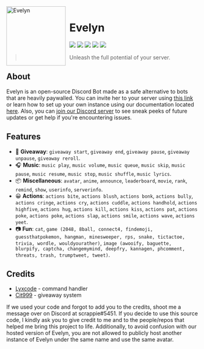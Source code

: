 <img src="https://cdn.discordapp.com/avatars/832289090128969787/a6dbf8e910c7f3efbfef5dd83c56c69d.webp?size=2048" alt="Evelyn" height="155px" width="155px" align="left" style="float: left; margin: 0 10px 0 0;" alt="Jinx">

# Evelyn
[![](https://img.shields.io/badge/discord.js-v14.6.0-blue.svg?logo=npm)](https://github.com/discordjs)
[![](https://img.shields.io/github/issues/notscrappie/Evelyn)](https://github.com/t3amedge/Evelyn/issues)
[![](https://img.shields.io/github/stars/notscrappie/Evelyn)](https://github.com/t3amedge/Evelyn)
[![](https://img.shields.io/discord/838499177243738172?color=5865F2&logo=discord&logoColor=white)](https://discord.gg/HwkDSs7X82)
[![](https://img.shields.io/badge/-buy_me_a%C2%A0coffee-gray?logo=buy-me-a-coffee)](https://buymeacoffee.com/scr3ppie)

> Unleash the full potential of your server.

## About

Evelyn is an open-source Discord Bot made as a safe alternative to bots that are heavily paywalled. You can invite her to your server using [this link](https://invite.evelynbot.ml) or learn how to set up your own instance using our documentation located [here](https://docs.evelynbot.ml). Also, you can [join our Discord server](https://discord.gg/HwkDSs7X82) to see sneak peeks of future updates or get help if you're encountering issues.

## Features

- 🎉 **Giveaway**: `giveaway start`, `giveaway end`, `giveaway pause`, `giveaway unpause`, `giveaway reroll`.
- 🎧 **Music**: `music play`, `music volume`, `music queue`, `music skip`, `music pause`, `music resume`, `music stop`, `music shuffle`, `music lyrics`.
- 📦 **Miscellaneous**: `avatar`, `anime`, `announce`, `leaderboard`, `movie`, `rank`, `remind`, `show`, `userinfo`, `serverinfo`.
- 😀 **Actions**: `actions bite`, `actions blush`, `actions bonk`, `actions bully`, `actions cringe`, `actions cry`, `actions cuddle`, `actions handhold`, `actions highfive`, `actions hug`, `actions kill`, `actions kiss`, `actions pat`, `actions poke`, `actions poke`, `actions slap`, `actions smile`, `actions wave`, `actions yeet`.
- 📷 **Fun**: `cat`, `game (2048, 8ball, connect4, findemoji, guessthatpokemon, hangman, minesweeper, rps, snake, tictactoe, trivia, wordle, wouldyourather)`, `image (awooify, baguette, blurpify, captcha, changemymind, deepfry, kannagen, phcomment, threats, trash, trumptweet, tweet)`.

## Credits

- [Lyxcode](https://youtube.com/c/Lyxcode) - command handler
- [Cit999](https://github.com/cit999/djs-projects/tree/master/Giveaway%20System) - giveaway system

If we used your code and forgot to add you to the credits, shoot me a message over on Discord at scrappie#5451.
If you decide to use this source code, I kindly ask you to give credit to me and to the people/repos that helped me bring this project to life.
Additionally, to avoid confusion with our hosted version of Evelyn, you are not allowed to publicly host another instance of Evelyn under the same name and use the same avatar.

